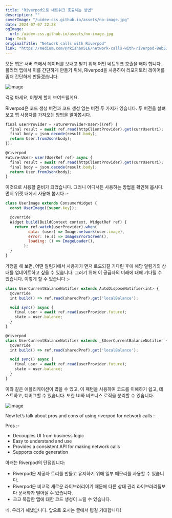 ```yaml
---
title: "Riverpod으로 네트워크 호출하는 방법"
description: ""
coverImage: "/uidev-css.github.io/assets/no-image.jpg"
date: 2024-07-07 22:28
ogImage: 
  url: /uidev-css.github.io/assets/no-image.jpg
tag: Tech
originalTitle: "Network calls with Riverpod"
link: "https://medium.com/@rkishan516/network-calls-with-riverpod-8eb53aec17bb"
---
```



모든 앱은 서버 측에서 데이터를 보내고 받기 위해 어떤 네트워크 호출을 해야 합니다. 플러터 앱에서 이를 간단하게 만들기 위해, Riverpod을 사용하여 리포지토리 레이어를 좀더 간단하게 만들겠습니다.

![image](https://miro.medium.com/v2/resize:fit:440/1*kOLf4msWFDgNtRyDkMkUlw.gif)

걱정 마세요, 어떻게 할지 보여드릴게요.

Riverpod은 코드 생성 버전과 코드 생성 없는 버전 두 가지가 있습니다. 두 버전을 살펴보고 앱 사용자를 가져오는 방법을 알아봅시다.

<div class="content-ad"></div>


```js
final userProvider = FutureProvider<User>((ref) {
  final result = await ref.read(httpClientProvider).get(currUserUri);
  final body = json.decode(result.body);
  return User.fromJson(body);
});
```

```js
@riverpod
Future<User> user(UserRef ref) async {
  final result = await ref.read(httpClientProvider).get(currUserUri);
  final body = json.decode(result.body);
  return User.fromJson(body);
}
```

이것으로 사용할 준비가 되었습니다. 그러니 어디서든 사용하는 방법을 확인해 봅시다. 먼저 위젯 내에서 사용해 봅시다 :-

```js
class UserImage extends ConsumerWidget {
  const UserImage({super.key});

  @override
  Widget build(BuildContext context, WidgetRef ref) {
    return ref.watch(userProvider).when(
          data: (user) => Image.network(user.image),
          error: (e,s) => ImageErrorScreen(),
          loading: () => ImageLoader(),
        );
  }
}
```


<div class="content-ad"></div>

가정을 해 보면, 어떤 알림기에서 사용자가 먼저 로드되길 기다린 후에 해당 알림기의 상태를 업데이트하고 싶을 수 있습니다. 그러기 위해 이 공급자의 미래에 대해 기다릴 수 있습니다. 이렇게 할 수 있습니다 :-

```js
class UserCurrentBalanceNotifier extends AutoDisposeNotifier<int> {
  @override
  int build() => ref.read(sharedPref).get('localBalance');

  void sync() async {
    final user = await ref.read(userProvider.future);
    state = user.balance;
  }
}
```

```js
@riverpod
class UserCurrentBalanceNotifier extends _$UserCurrentBalanceNotifier {
  @override
  int build() => ref.read(sharedPref).get('localBalance');

  void sync() async {
    final user = await ref.read(userProvider.future);
    state = user.balance;
  }
}
```

이와 같은 애플리케이션이 많을 수 있고, 이 패턴을 사용하여 코드를 이해하기 쉽고, 테스트하고, 디버그할 수 있습니다. 또한 UI와 비즈니스 로직을 분리할 수 있습니다.

<div class="content-ad"></div>


![image](https://miro.medium.com/v2/resize:fit:848/1*S_Ty8JzCgNyGfe-BJYGrjQ.gif)

Now let’s talk about pros and cons of using riverpod for network calls :-

Pros :-

- Decouples UI from business logic
- Easy to understand and use
- Provides a consistent API for making network calls
- Supports code generation


<div class="content-ad"></div>

아래는 Riverpod의 단점입니다:
- Riverpod은 제공자 트리를 만들고 유지하기 위해 일부 메모리를 사용할 수 있습니다.
- Riverpod은 비교적 새로운 라이브러리이기 때문에 다른 상태 관리 라이브러리들보다 문서화가 떨어질 수 있습니다.
- 크고 복잡한 앱에 대한 코드 생성이 느릴 수 있습니다.

네, 우리가 해냈습니다. 앞으로 오시는 글에서 뵙길 기대합니다!
